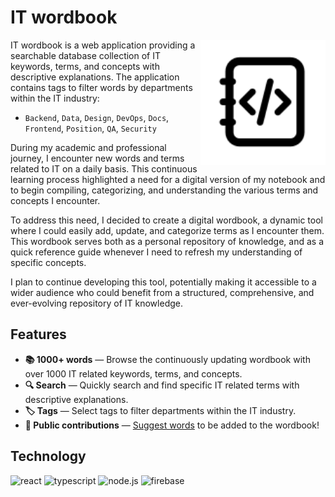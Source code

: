 # IT wordbook

<img align="right" width="200px" src="./app/public/assets/icons/wordbook-logo.svg" />

IT wordbook is a web application providing a searchable database collection of IT keywords, terms, and concepts with descriptive explanations. The application contains tags to filter words by departments within the IT industry:

- `Backend`, `Data`, `Design`, `DevOps`, `Docs`, `Frontend`, `Position`, `QA`, `Security`

During my academic and professional journey, I encounter new words and terms related to IT on a daily basis. This continuous learning process highlighted a need for a digital version of my notebook and to begin compiling, categorizing, and understanding the various terms and concepts I encounter.

To address this need, I decided to create a digital wordbook, a dynamic tool where I could easily add, update, and categorize terms as I encounter them. This wordbook serves both as a personal repository of knowledge, and as a quick reference guide whenever I need to refresh my understanding of specific concepts.

I plan to continue developing this tool, potentially making it accessible to a wider audience who could benefit from a structured, comprehensive, and ever-evolving repository of IT knowledge.

## Features

- **📚 1000+ words** — Browse the continuously updating wordbook with over 1000 IT related keywords, terms, and concepts.
- **🔍 Search** — Quickly search and find specific IT related terms with descriptive explanations.
- **🏷️ Tags** — Select tags to filter departments within the IT industry.
- **🤝 Public contributions** — [Suggest words](https://it-wordbook.web.app/form) to be added to the wordbook!

## Technology

![react][react]
![typescript][typescript]
![node.js][node.js]
![firebase][firebase]

[typescript]: https://img.shields.io/badge/typescript-3178C6?style=for-the-badge&logo=typescript&logoColor=white
[react]: https://img.shields.io/badge/react-61DAFB?style=for-the-badge&logo=react&logoColor=black
[node.js]: https://img.shields.io/badge/node.js-339933?style=for-the-badge&logo=node.js&logoColor=white
[firebase]: https://img.shields.io/badge/firebase-FFCA28?style=for-the-badge&logo=firebase&logoColor=black
